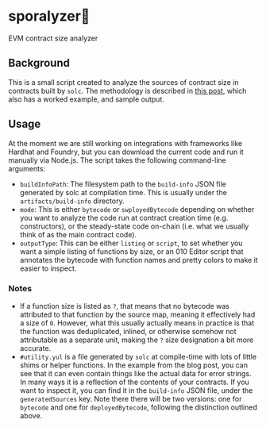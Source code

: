 # sporalyzer🍄
EVM contract size analyzer

## Background

This is a small script created to analyze the sources of contract size in contracts built by `solc`.  The methodology is described in [this post](https://blog.fungify.it/p/introducing-sporalyzer-a-tool-for), which also has a worked example, and sample output.

## Usage

At the moment we are still working on integrations with frameworks like Hardhat and Foundry, but you can download the current code and run it manually via Node.js.
The script takes the following command-line arguments:
- `buildInfoPath`: The filesystem path to the `build-info` JSON file generated by solc at compilation time.  This is usually under the `artifacts/build-info` directory.
- `mode`: This is either `bytecode` or `swployedBytecode` depending on whether you want to analyze the code run at contract creation time (e.g. constructors), or the steady-state code on-chain (i.e. what we usually think of as the main contract code).
- `outputType`: This can be either `listing` or `script`, to set whether you want a simple listing of functions by size, or an 010 Editor script that annotates the bytecode with function names and pretty colors to make it easier to inspect.

### Notes
- If a function size is listed as `?`, that means that no bytecode was attributed to that function by the source map, meaning it effectively had a size of `0`.  However, what this usually actually means in practice is that the function was deduplicated, inlined, or otherwise somehow not attributable as a separate unit, making the `?` size designation a bit more accurate.
- `#utility.yul` is a file generated by `solc` at compile-time with lots of little shims or helper functions.  In the example from the blog post, you can see that it can even contain things like the actual data for error strings.  In many ways it is a reflection of the contents of your contracts.  If you want to inspect it, you can find it in the `build-info` JSON file, under the `generatedSources` key.  Note there there will be two versions: one for `bytecode` and one for `deployedBytecode`, following the distinction outlined above.
